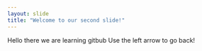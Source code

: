 ```yaml
---
layout: slide
title: "Welcome to our second slide!"
---
```

Hello there we are learning gitbub
Use the left arrow to go back!
